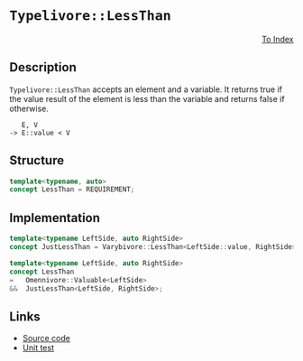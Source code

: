 <!-- Copyright 2024 Feng Mofan
SPDX-License-Identifier: Apache-2.0 -->

# `Typelivore::LessThan`

<p style='text-align: right;'><a href="../../concepts.md#typelivore-less-than">To Index</a></p>

## Description

`Typelivore::LessThan` accepts an element and a variable.
It returns true if the value result of the element is less than the variable and returns false if otherwise.

<pre><code>   E, V
-> E::value &lt; V</code></pre>

## Structure

```C++
template<typename, auto>
concept LessThan = REQUIREMENT;
```

## Implementation

```C++
template<typename LeftSide, auto RightSide>
concept JustLessThan = Varybivore::LessThan<LeftSide::value, RightSide>;

template<typename LeftSide, auto RightSide>
concept LessThan
=   Omennivore::Valuable<LeftSide>
&&  JustLessThan<LeftSide, RightSide>;
```

## Links

- [Source code](../../../../conceptrodon/typelivore/concepts/less_than.hpp)
- [Unit test](../../../../tests/unit/concepts/typelivore/less_than.test.hpp)
